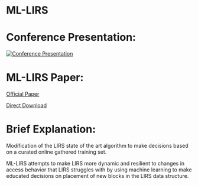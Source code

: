# ML-LIRS

# Conference Presentation:

[![Conference Presentation](https://img.youtube.com/vi/GjVgxcQP3lM/0.jpg)](https://youtu.be/GjVgxcQP3lM)

# ML-LIRS Paper:
[Official Paper](https://ieeexplore.ieee.org/document/9658438)

[Direct Download](https://github.com/PolskaFly/machine-learned-cache/blob/master/ML_LIRS.pdf)

# Brief Explanation:

Modification of the LIRS state of the art algorithm to make decisions based on a curated online gathered training set.

ML-LIRS attempts to make LIRS more dynamic and resilient to changes in access behavior that LIRS struggles with by using machine learning to make educated decisions on placement of new blocks in the LIRS data structure.



